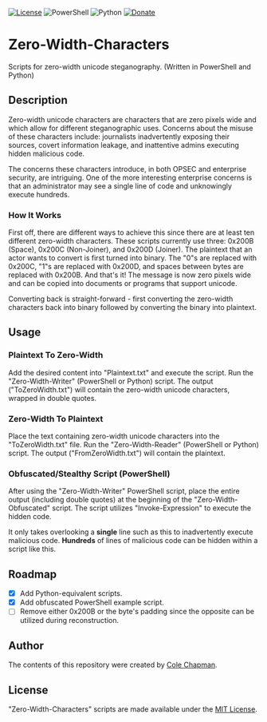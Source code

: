 [![License](https://img.shields.io/badge/license-MIT-green.svg)](https://choosealicense.com/licenses/mit/)
![PowerShell](https://img.shields.io/badge/powershell-7-blue.svg)
![Python](https://img.shields.io/badge/python-v3.9-blue.svg)
[![Donate](https://img.shields.io/badge/donate-PayPal-yellow.svg)](https://www.paypal.com/cgi-bin/webscr?cmd=_donations&business=XH8R7VFJQE3YQ&currency_code=USD)

# Zero-Width-Characters
Scripts for zero-width unicode steganography. (Written in PowerShell and Python)

## Description
Zero-width unicode characters are characters that are zero pixels wide and which allow for different steganographic uses.  Concerns about the misuse of these characters include: journalists inadvertently exposing their sources, covert information leakage, and inattentive admins executing hidden malicious code.

The concerns these characters introduce, in both OPSEC and enterprise security, are intriguing.  One of the more interesting enterprise concerns is that an administrator may see a single line of code and unknowingly execute hundreds.

### How It Works
First off, there are different ways to achieve this since there are at least ten different zero-width characters.  These scripts currently use three: 0x200B (Space), 0x200C (Non-Joiner), and 0x200D (Joiner).  The plaintext that an actor wants to convert is first turned into binary.  The "0"s are replaced with 0x200C, "1"s are replaced with 0x200D, and spaces between bytes are replaced with 0x200B.  And that's it!  The message is now zero pixels wide and can be copied into documents or programs that support unicode.

Converting back is straight-forward - first converting the zero-width characters back into binary followed by converting the binary into plaintext.

## Usage
### Plaintext To Zero-Width
Add the desired content into "Plaintext.txt" and execute the script.  Run the "Zero-Width-Writer" (PowerShell or Python) script.  The output ("ToZeroWidth.txt") will contain the zero-width unicode characters, wrapped in double quotes.

### Zero-Width To Plaintext
Place the text containing zero-width unicode characters into the "ToZeroWidth.txt" file.  Run the "Zero-Width-Reader" (PowerShell or Python) script.  The output ("FromZeroWidth.txt") will contain the plaintext.

### Obfuscated/Stealthy Script (PowerShell)
After using the "Zero-Width-Writer" PowerShell script, place the entire output (including double quotes) at the beginning of the "Zero-Width-Obfuscated" script.  The script utilizes "Invoke-Expression" to execute the hidden code.

It only takes overlooking a **single** line such as this to inadvertently execute malicious code.  **Hundreds** of lines of malicious code can be hidden within a script like this.

## Roadmap
- [x] Add Python-equivalent scripts.
- [x] Add obfuscated PowerShell example script.
- [ ] Remove either 0x200B or the byte's padding since the opposite can be utilized during reconstruction.

## Author
The contents of this repository were created by [Cole Chapman](https://github.com/Endrem/).

## License
"Zero-Width-Characters" scripts are made available under the [MIT License](https://choosealicense.com/licenses/mit/).